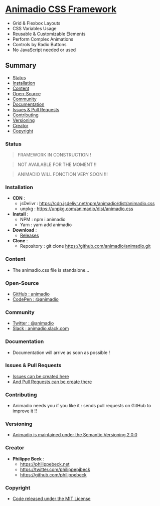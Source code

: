 # [Animadio CSS Framework](https://animadio.org)

- Grid & Flexbox Layouts
- CSS Variables Usage
- Reusable & Customizable Elements
- Perform Complex Animations
- Controls by Radio Buttons
- No JavaScript needed or used

## Summary

- [Status](#status)
- [Installation](#installation)
- [Content](#content)
- [Open-Source](#open-source)
- [Community](#community)
- [Documentation](#documentation)
- [Issues & Pull Requests](#issues-&-pull-requests)
- [Contributing](#contributing)
- [Versioning](#versioning)
- [Creator](#creator)
- [Copyright](#copyright)

### Status

> FRAMEWORK IN CONSTRUCTION !

> NOT AVAILABLE FOR THE MOMENT !!

> ANIMADIO WILL FONCTION VERY SOON !!!

### Installation

- **CDN** : 
  - jsDelivr : https://cdn.jsdelivr.net/npm/animadio/dist/animadio.css
  - unpkg : https://unpkg.com/animadio/dist/animadio.css
- **Install** :
  - NPM : npm i animadio
  - Yarn : yarn add animadio
- **Download** :
  - [Releases](https://github.com/animadio/animadio/releases)
- **Clone** :
  - Repository : git clone https://github.com/animadio/animadio.git
  
### Content

- The animadio.css file is standalone...

### Open-Source

- [GitHub : animadio](https://github.com/animadio)
- [CodePen : @animadio](https://codepen.io/animadio)

### Community

- [Twitter : @animadio](https://twitter.com/animadio)
- [Slack : animadio.slack.com](https://join.slack.com/t/animadio/shared_invite/enQtNTY1NTc5NzgyNDA3LTI2YWIxM2ZkMGM5ODBkNjNjZmI5ZGVlNTM1ZWEwMWI5ZDJjNzViYjNmNWE2MjllMTc3MDhlMzYzZDYzNTkxNjU)

### Documentation

- Documentation will arrive as soon as possible !

### Issues & Pull Requests

- [Issues can be created here](https://github.com/animadio/animadio/issues)
- [And Pull Requests can be create there](https://github.com/animadio/animadio/pulls)

### Contributing

- Animadio needs you if you like it : sends pull requests on GitHub to improve it !!

### Versioning

- [Animadio is maintained under the Semantic Versioning 2.0.0](https://semver.org)

### Creator

- **Philippe Beck** :
  - https://philippebeck.net
  - https://twitter.com/philippepjbeck
  - https://github.com/philippebeck

### Copyright

- [Code released under the MIT License](https://github.com/animadio/animadio/blob/master/LICENSE)
  
